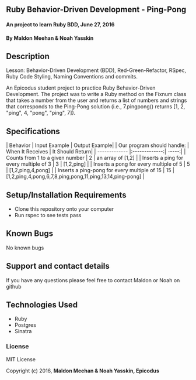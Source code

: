 ## Ruby Behavior-Driven Development - Ping-Pong

#### An project to learn Ruby BDD, June 27, 2016

#### By Maldon Meehan & Noah Yasskin

## Description
Lesson: Behavior-Driven Development (BDD), Red-Green-Refactor, RSpec, Ruby Code Styling, Naming Conventions and commits.

An Epicodus student project to practice Ruby Behavior-Driven Development. The project was to write a Ruby method on the Fixnum class that takes a number from the user and returns a list of numbers and strings that corresponds to the Ping-Pong solution (i.e., 7.pingpong() returns [1, 2, "ping", 4, "pong", "ping", 7]).

## Specifications
| Behavior     | Input  Example     | Output Example|
| Our program should handle:     | When It Receives    | It Should Return|
| ------------- |:-------------:| -----:|
|   Counts from 1 to a given number    | 2 | an array of [1,2] |
|   Inserts a ping for every multiple of 3    | 3 | [1,2,ping] |
|   Inserts a pong for every multiple of 5    | 5 | [1,2,ping,4,pong] |
|   Inserts a ping-pong for every multiple of 15    | 15 | [1,2,ping,4,pong,6,7,8,ping,pong,11,ping,13,14,ping-pong] |

## Setup/Installation Requirements

* Clone this repository onto your computer
* Run rspec to see tests pass

## Known Bugs
No known bugs

## Support and contact details

If you have any questions please feel free to contact Maldon or Noah on github

## Technologies Used

* Ruby
* Postgres
* Sinatra

### License

MIT License

Copyright (c) 2016, **Maldon Meehan & Noah Yasskin, Epicodus**
